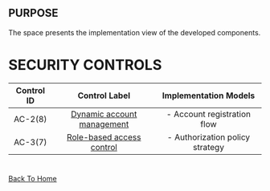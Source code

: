 ## PURPOSE
The space presents the implementation view of the developed components.

# SECURITY CONTROLS
|Control ID|Control Label|Implementation Models|
|:---:|:---:|:---:|
|AC-2(8)|[Dynamic account management](dynamic-account-management.md)|- Account registration flow<br>|
|AC-3(7)|[Role-based access control](role-based-access-control.md)|- Authorization policy strategy<br>|

#
[Back To Home](/README.md)
